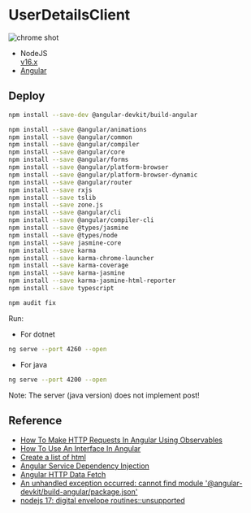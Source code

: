 # UserDetailsClient
![chrome shot](https://gitee.com/xiaobin80/cnblogs/raw/master/images/UserDetailsClient-static.png)

- NodeJS    
[v16.x](https://nodejs.org/dist/latest-v16.x/)
- [Angular](https://tdtc-hrb.github.io/cnblogs/post/js-angular-app/)


## Deploy
```bash
npm install --save-dev @angular-devkit/build-angular
```

```bash
npm install --save @angular/animations
npm install --save @angular/common
npm install --save @angular/compiler
npm install --save @angular/core
npm install --save @angular/forms
npm install --save @angular/platform-browser
npm install --save @angular/platform-browser-dynamic
npm install --save @angular/router
npm install --save rxjs
npm install --save tslib
npm install --save zone.js
npm install --save @angular/cli
npm install --save @angular/compiler-cli
npm install --save @types/jasmine
npm install --save @types/node
npm install --save jasmine-core
npm install --save karma
npm install --save karma-chrome-launcher
npm install --save karma-coverage
npm install --save karma-jasmine
npm install --save karma-jasmine-html-reporter
npm install --save typescript
```

```bash
npm audit fix
```

Run:
- For dotnet
```bash
ng serve --port 4260 --open
```
- For java
```bash
ng serve --port 4200 --open
```
Note: The server (java version) does not implement post!


## Reference
- [How To Make HTTP Requests In Angular Using Observables](https://vegibit.com/how-to-make-http-requests-in-angular-using-observables)
- [How To Use An Interface In Angular](https://vegibit.com/how-to-use-an-interface-in-angular/)
- [Create a list of html](https://vegibit.com/angular-styles-vs-styleurls/)
- [Angular Service Dependency Injection](https://vegibit.com/angular-service-dependency-injection/)
- [Angular HTTP Data Fetch](https://errorsea.com/angular-http-data-fetch/)
- [An unhandled exception occurred: cannot find module '@angular-devkit/build-angular/package.json'](https://quizdeveloper.com/faq/resolved-an-unhandled-exception-occurred-cannot-find-module-angular-devkitb-aid62)
- [nodejs 17: digital envelope routines::unsupported](https://github.com/webpack/webpack/issues/14532)

